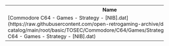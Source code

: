 <table>
<tr><th>Name</th><th>Size</th></tr>
<tr><td>
[Commodore C64 - Games - Strategy - [NIB].dat](https://raw.githubusercontent.com/open-retrogaming-archive/dat-catalog/main/root/basic/TOSEC/Commodore/C64/Games/Strategy/[NIB]/Commodore C64 - Games - Strategy - [NIB].dat)
</td><td>80935</td></tr>
</table>
